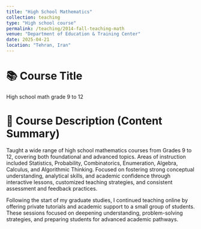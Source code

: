 ```yaml
---
title: "High School Mathematics"
collection: teaching
type: "High school course"
permalink: /teaching/2014-fall-teaching-math
venue: "Department of Education & Training Center"
date: 2025-04-21
location: "Tehran, Iran"
---
```


📚 Course Title
======
High school math grade 9 to 12 

🧾 Course Description (Content Summary)
======
Taught a wide range of high school mathematics courses from Grades 9 to 12, covering both foundational and advanced topics. Areas of instruction included Statistics, Probability, Combinatorics, Enumeration, Algebra, Calculus, and Algorithmic Thinking. Focused on fostering strong conceptual understanding, analytical skills, and academic confidence through interactive lessons, customized teaching strategies, and consistent assessment and feedback practices.

Following the start of my graduate studies, I continued teaching online by offering private tutorials and academic support to a small group of students. These sessions focused on deepening understanding, problem-solving strategies, and preparing students for advanced academic pathways.